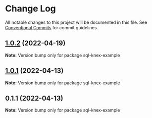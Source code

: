 # Change Log

All notable changes to this project will be documented in this file.
See [Conventional Commits](https://conventionalcommits.org) for commit guidelines.

## [1.0.2](https://github.com/lkrzyzanek/graphql-pagination/compare/sql-knex-example@1.0.1...sql-knex-example@1.0.2) (2022-04-19)

**Note:** Version bump only for package sql-knex-example





## [1.0.1](https://github.com/lkrzyzanek/graphql-pagination/compare/sql-knex-example@1.0.0...sql-knex-example@1.0.1) (2022-04-13)

**Note:** Version bump only for package sql-knex-example





## 0.1.1 (2022-04-13)

**Note:** Version bump only for package sql-knex-example
